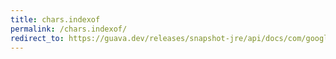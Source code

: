 ```yaml
---
title: chars.indexof
permalink: /chars.indexof/
redirect_to: https://guava.dev/releases/snapshot-jre/api/docs/com/google/common/primitives/Chars.html#indexOf-char:A-char-
---
```

